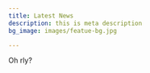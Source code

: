 ```yaml
---
title: Latest News
description: this is meta description
bg_image: images/featue-bg.jpg

---
```

Oh rly?